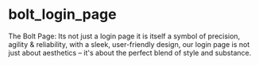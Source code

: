 # bolt_login_page
The Bolt Page: Its not just a login page it is itself a symbol of precision, agility &amp; reliability, with a sleek, user-friendly design, our login page is not just about aesthetics – it's about the perfect blend of style and substance.
